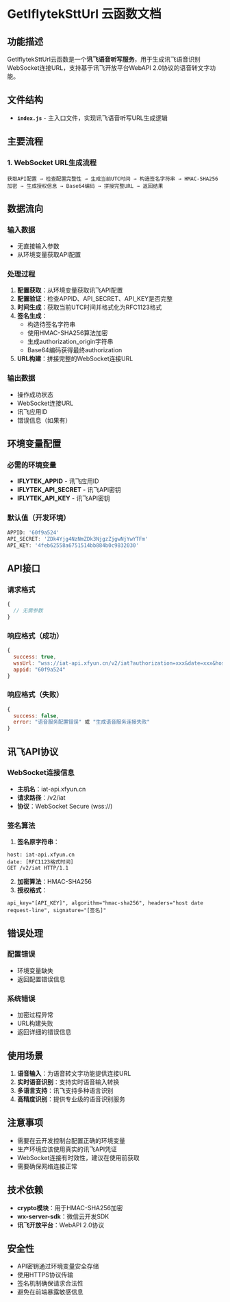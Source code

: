 # GetIflytekSttUrl 云函数文档

## 功能描述

GetIflytekSttUrl云函数是一个**讯飞语音听写服务**，用于生成讯飞语音识别WebSocket连接URL，支持基于讯飞开放平台WebAPI 2.0协议的语音转文字功能。

## 文件结构

- **`index.js`** - 主入口文件，实现讯飞语音听写URL生成逻辑

## 主要流程

### 1. WebSocket URL生成流程
```
获取API配置 → 检查配置完整性 → 生成当前UTC时间 → 构造签名字符串 → HMAC-SHA256加密 → 生成授权信息 → Base64编码 → 拼接完整URL → 返回结果
```

## 数据流向

### 输入数据
- 无直接输入参数
- 从环境变量获取API配置

### 处理过程
1. **配置获取**：从环境变量获取讯飞API配置
2. **配置验证**：检查APPID、API_SECRET、API_KEY是否完整
3. **时间生成**：获取当前UTC时间并格式化为RFC1123格式
4. **签名生成**：
   - 构造待签名字符串
   - 使用HMAC-SHA256算法加密
   - 生成authorization_origin字符串
   - Base64编码获得最终authorization
5. **URL构建**：拼接完整的WebSocket连接URL

### 输出数据
- 操作成功状态
- WebSocket连接URL
- 讯飞应用ID
- 错误信息（如果有）

## 环境变量配置

### 必需的环境变量
- **IFLYTEK_APPID** - 讯飞应用ID
- **IFLYTEK_API_SECRET** - 讯飞API密钥
- **IFLYTEK_API_KEY** - 讯飞API密钥

### 默认值（开发环境）
```javascript
APPID: '60f9a524'
API_SECRET: 'ZDk4Yjg4NzNmZDk3NjgzZjgwNjYwYTFm'
API_KEY: '4feb62558a6751514bb884b0c9832030'
```

## API接口

### 请求格式
```javascript
{
  // 无需参数
}
```

### 响应格式（成功）
```javascript
{
  success: true,
  wssUrl: "wss://iat-api.xfyun.cn/v2/iat?authorization=xxx&date=xxx&host=iat-api.xfyun.cn",
  appid: "60f9a524"
}
```

### 响应格式（失败）
```javascript
{
  success: false,
  error: "语音服务配置错误" 或 "生成语音服务连接失败"
}
```

## 讯飞API协议

### WebSocket连接信息
- **主机名**：iat-api.xfyun.cn
- **请求路径**：/v2/iat
- **协议**：WebSocket Secure (wss://)

### 签名算法
1. **签名原字符串**：
```
host: iat-api.xfyun.cn
date: [RFC1123格式时间]
GET /v2/iat HTTP/1.1
```

2. **加密算法**：HMAC-SHA256
3. **授权格式**：
```
api_key="[API_KEY]", algorithm="hmac-sha256", headers="host date request-line", signature="[签名]"
```

## 错误处理

### 配置错误
- 环境变量缺失
- 返回配置错误信息

### 系统错误
- 加密过程异常
- URL构建失败
- 返回详细的错误信息

## 使用场景

1. **语音输入**：为语音转文字功能提供连接URL
2. **实时语音识别**：支持实时语音输入转换
3. **多语言支持**：讯飞支持多种语言识别
4. **高精度识别**：提供专业级的语音识别服务

## 注意事项

- 需要在云开发控制台配置正确的环境变量
- 生产环境应该使用真实的讯飞API凭证
- WebSocket连接有时效性，建议在使用前获取
- 需要确保网络连接正常

## 技术依赖

- **crypto模块**：用于HMAC-SHA256加密
- **wx-server-sdk**：微信云开发SDK
- **讯飞开放平台**：WebAPI 2.0协议

## 安全性

- API密钥通过环境变量安全存储
- 使用HTTPS协议传输
- 签名机制确保请求合法性
- 避免在前端暴露敏感信息